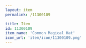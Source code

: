 ```yaml
---
layout: item
permalink: /11300109

title: Item
id: 11300109
item_name: 'Common Magical Hat'
icon_url: 'item/icon/11300109.png'
---
```

